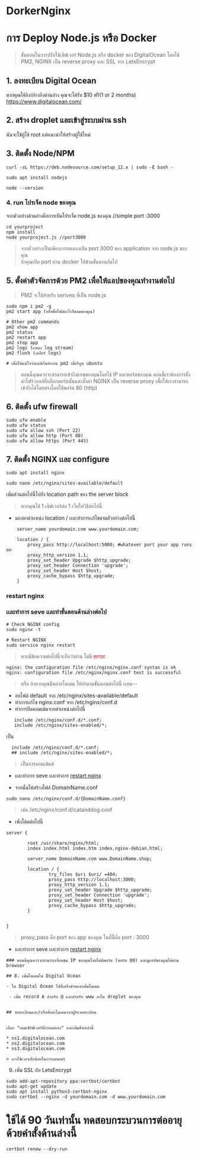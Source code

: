 # DorkerNginx
# การ Deploy Node.js หรือ Docker

> ขั้นตอนในการปรับใช้เซิฟเวอร์ Node.js หรือ docker ของ DigitalOcean โดยใช้ PM2, NGINX เป็น reverse proxy และ SSL จาก LetsEncrypt

## 1. ลงทะเบียน Digital Ocean
หากคุณใช้ลิงก์อ้างอิงด้านล่าง คุณจะได้รับ $10 ฟรี(1 or 2 months)  
https://www.digitalocean.com/    
  

## 2. สร้าง droplet และเข้าสู่ระบบผ่าน ssh
 ฉันจะใช้ผู้ใช้ root แต่แนะนำให้สร้างผู้ใช้ใหม่

## 3. ติดตั้ง Node/NPM
```
curl -sL https://deb.nodesource.com/setup_12.x | sudo -E bash -

sudo apt install nodejs

node --version
```


### 4. run โปรเจ็ค node ของคุณ
จากตัวอย่างด้านล่างคือการเปิดโปรเจ็ค node.js ของคุณ  //simple port :3000

```
cd yourproject 
npm install
node yourproject.js //port3000
```
>จากตัวอย่างเป็นเพียงการทดลองเปิด port 3000 ของ application จาก node.js ของคุณ  
> ถ้าคุณเปิด port ผ่าน docker ให้ข้ามขั้นตอนถัดไป
## 5. ตั้งค่าตัวจัดการด้วย PM2 เพื่อให้แอปของคุณทำงานต่อไป
> PM2 จะใช้สำหรับ serives ที่เป็น node.js

```
sudo npm i pm2 -g
pm2 start app (หรือชื่อไฟล์อะไรก็ตามของคุณ)

# Other pm2 commands
pm2 show app
pm2 status
pm2 restart app
pm2 stop app
pm2 logs (เเสดง log stream)
pm2 flush (เคลียร์ logs)

# เพื่อให้แน่ใจว่าแอปเริ่มทำงาน pm2 เมื่อรีบูท ubuntu
```
>ตอนนี้คุณควรจะสามารถเข้าถึงแอพของคุณโดยใช้ IP และพอร์ตของคุณ ตอนนี้เราต้องการตั้งค่าไฟร์วอลล์ที่บล็อกพอร์ตนั้นและตั้งค่า NGINX เป็น reverse proxy เพื่อให้เราสามารถเข้าถึงได้โดยตรงโดยใช้พอร์ต 80 (http)

## 6. ติดตั้ง ufw firewall
```
sudo ufw enable
sudo ufw status
sudo ufw allow ssh (Port 22)
sudo ufw allow http (Port 80)
sudo ufw allow https (Port 443)
```

## 7. ติดตั้ง  NGINX เเละ configure
```
sudo apt install nginx

sudo nano /etc/nginx/sites-available/default
```
เพิ่มส่วนต่อไปนี้ไปยัง location path  ของ the server block
> หากคุณใช้ 1 เซิฟเวอร์ต่อ 1 เว็บให่วิธีต่อไปนี้
- มองหาตำเเหน่ง location / เเละทำการเเก้ไขตามตัวอย่างต่อไปนี้
```
    server_name yourdomain.com www.yourdomain.com;

    location / {
        proxy_pass http://localhost:5000; #whatever port your app runs on
        proxy_http_version 1.1;
        proxy_set_header Upgrade $http_upgrade;
        proxy_set_header Connection 'upgrade';
        proxy_set_header Host $host;
        proxy_cache_bypass $http_upgrade;
    }
```
### restart nginx
### เเละทำการ seve เเละทำขั้นตอนด้านล่างต่อไป
```
# Check NGINX config
sudo nginx -t

# Restart NGINX
sudo service nginx restart
```
> หากมีข้อความต่อไปนี้จะถือว่าผ่าน ไม่มี  <span style="color:red"> error</span>.
```
nginx: the configuration file /etc/nginx/nginx.conf syntax is ok
nginx: configuration file /etc/nginx/nginx.conf test is successful

```

> หรือ ถ้าหากคุณมีหลายโดเมน ให้ทำตามขั้นตอนต่อไปนี้ เเทน--
 - ลบไฟล์ default จาก /etc/nginx/sites-available/default
 - ทำการเเก้ไข nginx.conf จาก /etc/nginx/conf.d
 - ทำการปิดคอมเม้นจากตำเเหน่งต่อไปนี้
 ```
    include /etc/nginx/conf.d/*.conf;
	include /etc/nginx/sites-enabled/*;
 ```
 เป็น
  ```
    include /etc/nginx/conf.d/*.conf;
	## include /etc/nginx/sites-enabled/*;
 ```
 > เป็นการคอมเม้นต์

- เเละทำการ seve เเละทำการ [restart nginx](#restart-nginx)

- จากนั้นให้สร้างไฟล์ DomainName.conf
```
sudo nano /etc/nginx/conf.d/{DomainName.conf}
```
> เช่น /etc/nginx/conf.d/catanddog.conf
- เพิ่งโด้ดต่อไปนี้

```
server {

        root /usr/share/nginx/html;
        index index.html index.htm index.nginx-debian.html;

        server_name DomainName.com www.DomainName.shop;

        location / {
                try_files $uri $uri/ =404;
                proxy_pass http://localhost:3000; 
                proxy_http_version 1.1;
                proxy_set_header Upgrade $http_upgrade;
                proxy_set_header Connection 'upgrade';
                proxy_set_header Host $host;
                proxy_cache_bypass $http_upgrade;
        }

   
}
```
>  proxy_pass คือ port ของ app ของคุณ ในที่นี้คือ port : 3000
- เเละทำการ seve เเละทำการ [restart nginx](#restart-nginx)
```
### ตอนนี้คุณควรจะสามารถเยี่ยมชม IP ของคุณโดยไม่มีพอร์ต (พอร์ต 80) และดูแอปของคุณได้ผ่าน browser

## 8. เพิ่มโดเมนใน Digital Ocean

- ใน Digital Ocean ไปที่เครือข่ายและเพิ่มโดเมน

 - เพิ่ม record A สำหรับ @ และสำหรับ www ลงใน droplet ของคุณ


## จดทะเบียนและ/หรือตั้งค่าโดเมนจากผู้รับจดทะเบียน


เลือก "เนมเซิร์ฟเวอร์ที่กำหนดเอง" และเพิ่มสิ่งเหล่านี้

* ns1.digitalocean.com
* ns2.digitalocean.com
* ns3.digitalocean.com

> อาจใช้เวลาเล็กน้อยในการเผยแพร่
```
9. เพิ่ม SSL กับ LetsEncrypt
```
sudo add-apt-repository ppa:certbot/certbot
sudo apt-get update
sudo apt install python3-certbot-nginx
sudo certbot --nginx -d yourdomain.com -d www.yourdomain.com
```
# ใช้ได้ 90 วันเท่านั้น ทดสอบกระบวนการต่ออายุด้วยคำสั้งด้านล่างนี้
```
certbot renew --dry-run
```


